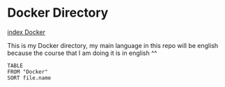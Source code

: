 # Docker Directory
[index Docker](index%20Docker.md)

This is my Docker directory, my main language in this repo will be english because the course that I am doing it is in english ^^

```dataview
TABLE
FROM "Docker"
SORT file.name
```

